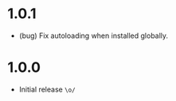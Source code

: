 1.0.1
=====

* (bug) Fix autoloading when installed globally.


1.0.0
=====

* Initial release `\o/`
